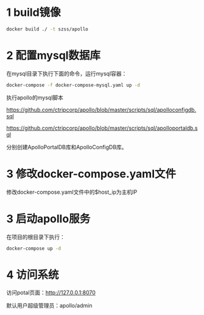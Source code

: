 # 1 build镜像
```bash
docker build ./ -t szss/apollo
```

# 2 配置mysql数据库
在mysql目录下执行下面的命令，运行mysql容器：
```bash
docker-compose -f docker-compose-mysql.yaml up -d
```

执行apollo的mysql脚本 

https://github.com/ctripcorp/apollo/blob/master/scripts/sql/apolloconfigdb.sql

https://github.com/ctripcorp/apollo/blob/master/scripts/sql/apolloportaldb.sql

分别创建ApolloPortalDB库和ApolloConfigDB库。

# 3 修改docker-compose.yaml文件
修改docker-compose.yaml文件中的$host_ip为主机IP

# 3 启动apollo服务
在项目的根目录下执行：
```bash
docker-compose up -d
```

# 4 访问系统
访问potal页面：http://127.0.0.1:8070

默认用户超级管理员：apollo/admin
